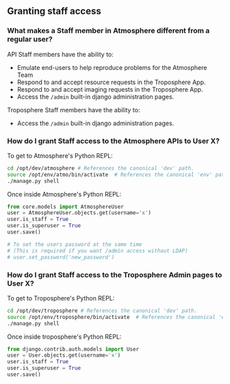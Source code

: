 ## Granting staff access
<a name="staff_access"></a>

### What makes a Staff member in Atmosphere different from a regular user?

API Staff members have the ability to:

- Emulate end-users to help reproduce problems for the Atmosphere Team
- Respond to and accept resource requests in the Troposphere App.
- Respond to and accept imaging requests in the Troposphere App.
- Access the `/admin` built-in django administration pages.

Troposphere Staff members have the ability to:

- Access the `/admin` built-in django administration pages.

### How do I grant Staff access to the Atmosphere APIs to User X?
To get to Atmosphere's Python REPL:
```bash
cd /opt/dev/atmosphere # References the canonical 'dev' path.
source /opt/env/atmo/bin/activate  # References the canonical 'env' path.
./manage.py shell
```
Once inside Atmosphere's Python REPL:
```python
from core.models import AtmosphereUser
user = AtmosphereUser.objects.get(username='x')
user.is_staff = True
user.is_superuser = True
user.save()

# To set the users password at the same time
# (This is required if you want /admin access without LDAP)
# user.set_password('new_password')
```

### How do I grant Staff access to the Troposphere Admin pages to User X?
To get to Troposphere's Python REPL:
```bash
cd /opt/dev/troposphere # References the canonical 'dev' path.
source /opt/env/troposphere/bin/activate  # References the canonical 'env' path.
./manage.py shell
```
Once inside troposphere's Python REPL:
```python
from django.contrib.auth.models import User
user = User.objects.get(username='x')
user.is_staff = True
user.is_superuser = True
user.save()
```

